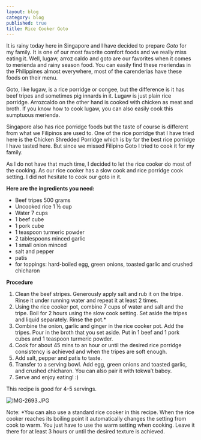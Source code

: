 ```yaml
---
layout: blog
category: blog
published: true
title: Rice Cooker Goto
---
```

It is rainy today here in Singapore and I have decided to prepare _Goto_ for my family. It is one of our most favorite comfort foods and we really miss eating it. Well, lugaw, arroz caldo and goto are our favorites when it comes to merienda and rainy season food. You can easily find these meriendas in the Philippines almost everywhere, most of the carenderias have these foods on their menu.  

Goto, like lugaw, is a rice porridge or congee, but the difference is it has beef tripes and sometimes pig innards in it. Lugaw is just plain rice porridge. Arrozcaldo on the other hand is cooked with chicken as meat and broth. If you know how to cook lugaw, you can also easily cook this sumptuous merienda.

Singapore also has rice porridge foods but the taste of course is different from what we Filipinos are used to. One of the rice porridge that I have tried here is the Chicken Shredded Porridge which is by far the best rice porridge I have tasted here. But since we missed Filipino Goto I tried to cook it for my family.

As I do not have that much time, I decided to let the rice cooker do most of the cooking. As our rice cooker has a slow cook and rice porridge cook setting. I did not hesitate to cook our goto in it. 

**Here are the ingredients you need:**
- Beef tripes 500 grams
- Uncooked rice 1 ½ cup
- Water 7 cups
- 1 beef cube
- 1 pork cube
- 1 teaspoon turmeric powder
- 2 tablespoons minced garlic
- 1 small onion minced
- salt and pepper
- patis 
- for toppings: hard-boiled egg, green onions, toasted garlic and crushed chicharon

**Procedure**
  1. Clean the beef stripes. Generously apply salt and rub it on the tripe. Rinse it under running water and repeat it at least 2 times.
  2. Using the rice cooker pot, combine 7 cups of water and salt and the tripe. Boil for 2  hours using the slow cook setting. Set aside the tripes and liquid separately. Rinse the pot.*
  3. Combine the onion, garlic and ginger in the rice cooker pot. Add the tripes. Pour in the broth that you set aside. Put in 1 beef and 1 pork cubes and 1 teaspoon turmeric powder.
  5. Cook for about 45 mins to an hour or until the desired rice porridge consistency is achieved and when the tripes are soft enough.
  6. Add salt, pepper and patis to taste.
  7. Transfer to a serving bowl. Add egg, green onions and toasted garlic, and crushed chicharon. You can also pair it with tokwa’t baboy.
  8. Serve and enjoy eating! :)
  
This recipe is good for 4-5 servings.   

![IMG-2693.JPG]({{site.baseurl}}/media/IMG-2693.JPG)

Note: *You can also use a standard rice cooker in this recipe. When the rice cooker reaches its boiling point it automatically changes the setting from cook to warm. You just have to use the warm setting when cooking. Leave it there for at least 3 hours or until the desired texture is achieved.
